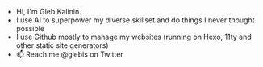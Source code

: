 - Hi, I'm Gleb Kalinin. 
- I use AI to superpower my diverse skillset and do things I never thought possible
- I use Github mostly to manage my websites (running on Hexo, 11ty and other static site generators)
- 📫 Reach me @glebis on Twitter

<!---
glebis/glebis is a ✨ special ✨ repository because its `README.md` (this file) appears on your GitHub profile.
You can click the Preview link to take a look at your changes.
--->
